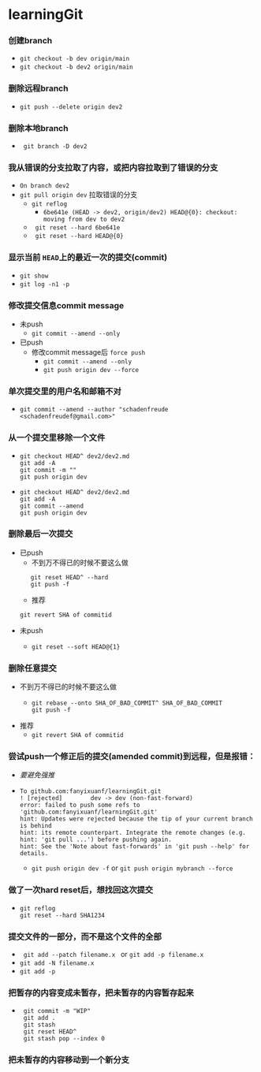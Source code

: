 # learningGit

### 创建branch
- ```git checkout -b dev origin/main```
- ``` git checkout -b dev2 origin/main ```

### 删除远程branch
- ``` git push --delete origin dev2 ```

### 删除本地branch
-  ```  git branch -D dev2  ```

### 我从错误的分支拉取了内容，或把内容拉取到了错误的分支
- ``` On branch dev2 ```
- ``` git pull origin dev ``` 拉取错误的分支
    - ``` git reflog ```
        - ``` 6be641e (HEAD -> dev2, origin/dev2) HEAD@{0}: checkout: moving from dev to dev2 ```
    - ```  git reset --hard 6be641e ```
    - ```  git reset --hard HEAD@{0} ```

### 显示当前 ```HEAD```上的最近一次的提交(commit)
- ``` git show ```
- ``` git log -n1 -p  ```

### 修改提交信息commit message
- 未push
  - ``` git commit --amend --only ```
- 已push
  - 修改commit message后 ```force push```
    - ``` git commit --amend --only ```
    - ``` git push origin dev --force ```
    
### 单次提交里的用户名和邮箱不对
- ``` git commit --amend --author "schadenfreude <schadenfreudef@gmail.com>" ```

### 从一个提交里移除一个文件
- ``` 
  git checkout HEAD^ dev2/dev2.md
  git add -A
  git commit -m ""
  git push origin dev
  ```
- ``` 
  git checkout HEAD^ dev2/dev2.md
  git add -A
  git commit --amend 
  git push origin dev
  ```

### 删除最后一次提交
- 已push
  - 不到万不得已的时候不要这么做
  ```
     git reset HEAD^ --hard 
     git push -f
  ```
  - 推荐
  ``` 
  git revert SHA of commitid
  ```
- 未push
  - ```
    git reset --soft HEAD@{1} 
    ```
### 删除任意提交
- 不到万不得已的时候不要这么做
  - ``` 
    git rebase --onto SHA_OF_BAD_COMMIT^ SHA_OF_BAD_COMMIT  
    git push -f   
    ```
- 推荐
  - ``` git revert SHA of commitid ```

### 尝试push一个修正后的提交(amended commit)到远程，但是报错：
- *要避免强推*
- ``` 
  To github.com:fanyixuanf/learningGit.git
  ! [rejected]        dev -> dev (non-fast-forward)
  error: failed to push some refs to 'github.com:fanyixuanf/learningGit.git'
  hint: Updates were rejected because the tip of your current branch is behind
  hint: its remote counterpart. Integrate the remote changes (e.g.
  hint: 'git pull ...') before pushing again.
  hint: See the 'Note about fast-forwards' in 'git push --help' for details.
  ```
  - ``` git push origin dev -f ``` or ``` git push origin mybranch --force  ```

### 做了一次hard reset后，想找回这次提交
- ``` 
  git reflog
  git reset --hard SHA1234
  ```

### 提交文件的一部分，而不是这个文件的全部
- ```  git add --patch filename.x  ``` or ``` git add -p filename.x ```
- ``` git add -N filename.x ```
- ``` git add -p ```

### 把暂存的内容变成未暂存，把未暂存的内容暂存起来
- ``` 
   git commit -m "WIP"  
   git add .  
   git stash  
   git reset HEAD^  
   git stash pop --index 0
  ```

### 把未暂存的内容移动到一个新分支


